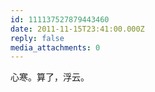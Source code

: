 ```yaml
---
id: 111137527879443460
date: 2011-11-15T23:41:00.000Z
reply: false
media_attachments: 0
---
```


心寒。算了，浮云。 ​​​​

